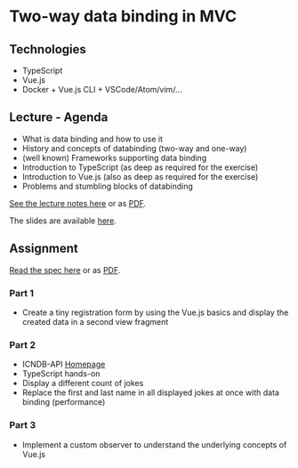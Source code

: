 # Two-way data binding in MVC

## Technologies

* TypeScript
* Vue.js
* Docker + Vue.js CLI + VSCode/Atom/vim/...

## Lecture - Agenda

* What is data binding and how to use it
* History and concepts of databinding (two-way and one-way)
* (well known) Frameworks supporting data binding
* Introduction to TypeScript (as deep as required for the exercise)
* Introduction to Vue.js (also as deep as required for the exercise)
* Problems and stumbling blocks of databinding

[See the lecture notes here](./LectureNotes.md) or as [PDF](./assets/documents/LectureNotes.pdf).

The slides are available [here](https://pitch.kns-it.de/Jonny9904/KP-DataBinding?p=slides).

## Assignment

[Read the spec here](./AssignmentSpec.md) or as [PDF](./assets/documents/AssignmentSpec.pdf).

### Part 1

* Create a tiny registration form by using the Vue.js basics and display the created data in a second view fragment

### Part 2

* ICNDB-API [Homepage](http://www.icndb.com/)
* TypeScript hands-on
* Display a different count of jokes
* Replace the first and last name in all displayed jokes at once with data binding (performance)

### Part 3

* Implement a custom observer to understand the underlying concepts of Vue.js
